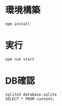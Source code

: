 # 環境構築
``` cmd
npm install
```

# 実行
``` cmd
npm run start
```

# DB確認
```cmd
sqlite3 database.sqlite
SELECT * FROM content;
```